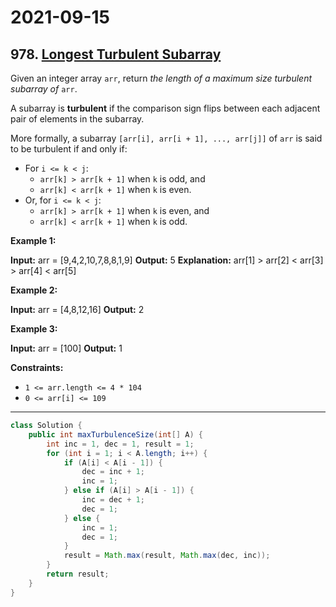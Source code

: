 # 2021-09-15

## 978. [Longest Turbulent Subarray](https://leetcode.com/problems/longest-turbulent-subarray/)

Given an integer array `arr`, return _the length of a maximum size turbulent subarray of_ `arr`.

A subarray is **turbulent** if the comparison sign flips between each adjacent pair of elements in the subarray.

More formally, a subarray `[arr[i], arr[i + 1], ..., arr[j]]` of `arr` is said to be turbulent if and only if:

- For `i <= k < j`:
  - `arr[k] > arr[k + 1]` when `k` is odd, and
  - `arr[k] < arr[k + 1]` when `k` is even.
- Or, for `i <= k < j`:
  - `arr[k] > arr[k + 1]` when `k` is even, and
  - `arr[k] < arr[k + 1]` when `k` is odd.

**Example 1:**

**Input:** arr = \[9,4,2,10,7,8,8,1,9\]
**Output:** 5
**Explanation:** arr\[1\] > arr\[2\] < arr\[3\] > arr\[4\] < arr\[5\]

**Example 2:**

**Input:** arr = \[4,8,12,16\]
**Output:** 2

**Example 3:**

**Input:** arr = \[100\]
**Output:** 1

**Constraints:**

- `1 <= arr.length <= 4 * 104`
- `0 <= arr[i] <= 109`

---

```java
class Solution {
    public int maxTurbulenceSize(int[] A) {
        int inc = 1, dec = 1, result = 1;
        for (int i = 1; i < A.length; i++) {
            if (A[i] < A[i - 1]) {
                dec = inc + 1;
                inc = 1;
            } else if (A[i] > A[i - 1]) {
                inc = dec + 1;
                dec = 1;
            } else {
                inc = 1;
                dec = 1;
            }
            result = Math.max(result, Math.max(dec, inc));
        }
        return result;
    }
}
```

